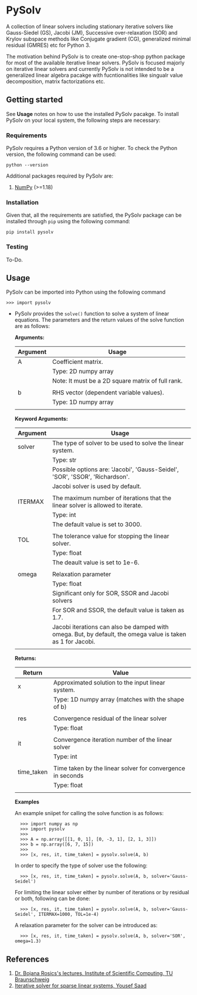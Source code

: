 # PySolv

<p>A collection of linear solvers including stationary iterative solvers like Gauss-Siedel (GS), Jacobi (JM), Successive 
over-relaxation (SOR) and Krylov subspace methods like Conjugate gradient (CG), generalized minimal residual (GMRES) 
etc for Python 3.</p>

<p>The motivation behind PySolv is to create one-stop-shop python package for most of the available iterative linear 
solvers. PySolv is focused majorly on iterative linear solvers and currently PySolv is not intended to be a generalized
linear algebra pacakge with fucntionalities like singualr value decomposition, matrix factorizations etc.</p>

## Getting started

See **Usage** notes on how to use the installed PySolv pacakge. To install PySolv on your local system, the following 
steps are necessary:

### Requirements
PySolv requires a Python version of 3.6 or higher. To check the Python version, the following command can be used:

    python --version
    
Additional packages required by PySolv are:<br>
1. [NumPy][1] (>=1.18)

### Installation

Given that, all the requirements are satisfied, the PySolv package can be installed through `pip` using the following 
command:

    pip install pysolv
    
### Testing

To-Do.

## Usage

PySolv can be imported into Python using the following command

    >>> import pysolv

* PySolv provides the `solve()` function to solve a system of linear equations. The parameters and the return values of 
  the solve function are as follows: </br>
  
  **Arguments:**
  
    |Argument|Usage|
    |---------|-----|
    |A| Coefficient matrix.|
    | | Type: 2D numpy array|
    | | Note: It must be a 2D square matrix of full rank.|
    | |                                                  |
    |b| RHS vector (dependent variable values).|
    | | Type: 1D numpy array|
    | |                     |

  **Keyword Arguments:**
  
    |Argument|Usage|
    |---------|-----|
    |solver| The type of solver to be used to solve the linear system.|
    |      | Type: str|
    |      | Possible options are: 'Jacobi', 'Gauss-Seidel', 'SOR', 'SSOR', 'Richardson'.|
    |      | Jacobi solver is used by default.|
    |      |                                  |
    |ITERMAX| The maximum number of iterations that the linear solver is allowed to iterate.|
    |       | Type: int|
    |       | The default value is set to 3000.|
    |       |                                  |
    |TOL| The tolerance value for stopping the linear solver.|
    |   | Type: float|
    |   | The deault value is set to 1e-6.|
    |   |                                 |
    |omega| Relaxation parameter|
    |     | Type: float|
    |     | Significant only for SOR, SSOR and Jacobi solvers|
    |     | For SOR and SSOR, the default value is taken as 1.7.| 
    |     |Jacobi iterations can also be damped with omega. But, by default, the omega value is taken as 1 for Jacobi.|
    |     |                                                                                                           |
    
  **Returns:**
  
    |Return|Value|
    |---------|-----|
    |x| Approximated solution to the input linear system.|
    | | Type: 1D numpy array (matches with the shape of b)|
    | |                                                   |
    |res| Convergence residual of the linear solver|
    |   | Type: float|
    |   |            |
    |it| Convergence iteration number of the linear solver|
    |  | Type: int|
    |  |          |
    |time_taken| Time taken by the linear solver for convergence in seconds|
    |          | Type: float|
    |          |            |

  **Examples**
  
  An example sniipet for calling the solve function is as follows:
  
        >>> import numpy as np
        >>> import pysolv
        >>>
        >>> A = np.array([[1, 0, 1], [0, -3, 1], [2, 1, 3]])
        >>> b = np.array([6, 7, 15])
        >>>
        >>> [x, res, it, time_taken] = pysolv.solve(A, b)
        
  In order to specify the type of solver use the following:
  
        >>> [x, res, it, time_taken] = pysolv.solve(A, b, solver='Gauss-Seidel')

  For limiting the linear solver either by number of iterations or by residual or both, following can be done:
  
        >>> [x, res, it, time_taken] = pysolv.solve(A, b, solver='Gauss-Seidel', ITERMAX=1000, TOL=1e-4)
        
  A relaxation parameter for the solver can be introduced as:
  
        >>> [x, res, it, time_taken] = pysolv.solve(A, b, solver='SOR', omega=1.3)
        
## References
1. [Dr. Bojana Rosics's lectures, Institute of Scientific Computing, TU Braunschweig][2]
2. [Iterative solver for sparse linear systems, Yousef Saad][3]


[1]: https://numpy.org/
[2]: https://www.tu-braunschweig.de/en/wire/teaching/previous-terms/winter-2016-17
[3]: https://www-users.cs.umn.edu/~saad/IterMethBook_2ndEd.pdf
